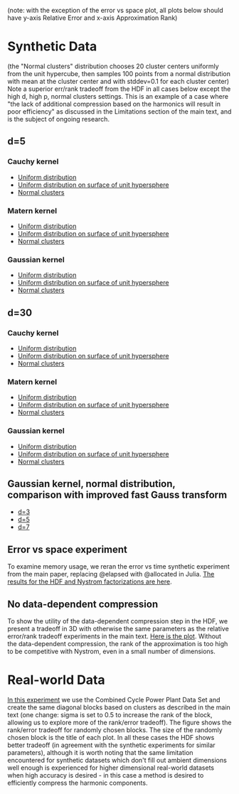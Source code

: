 (note: with the exception of the error vs space plot, all plots below should have y-axis Relative Error and x-axis Approximation Rank)
# Synthetic Data
(the "Normal clusters" distribution chooses 20 cluster centers uniformly from the unit hypercube, then samples 100 points from a normal distribution with mean at the cluster center and with stddev=0.1 for each cluster center)
Note a superior err/rank tradeoff from the HDF in all cases below except the high d, high p, normal clusters settings. This is an example of a case where "the lack of additional compression based on the harmonics will result in poor efficiency" as discussed in the Limitations section of the main text, and is the subject of ongoing research. 
## d=5
### Cauchy kernel
* [Uniform distribution](https://github.com/neurips352/neurips22/blob/main/plots/unif_relerr_vs_rank_cauchy_d5_plot.pdf)
* [Uniform distribution on surface of unit hypersphere](https://github.com/neurips352/neurips22/blob/main/plots/spher_relerr_vs_rank_cauchy_d5_plot.pdf)
* [Normal clusters](https://github.com/neurips352/neurips22/blob/main/plots/mix_relerr_vs_rank_cauchy_d5_plot.pdf)
### Matern kernel
* [Uniform distribution](https://github.com/neurips352/neurips22/blob/main/plots/unif_relerr_vs_rank_matern15_d5_plot.pdf)
* [Uniform distribution on surface of unit hypersphere](https://github.com/neurips352/neurips22/blob/main/plots/spher_relerr_vs_rank_matern15_d5_plot.pdf)
* [Normal clusters](https://github.com/neurips352/neurips22/blob/main/plots/mix_relerr_vs_rank_matern15_d5_plot.pdf)
### Gaussian kernel
* [Uniform distribution](https://github.com/neurips352/neurips22/blob/main/plots/unif_relerr_vs_rank_gaussian_d5_plot.pdf)
* [Uniform distribution on surface of unit hypersphere](https://github.com/neurips352/neurips22/blob/main/plots/spher_relerr_vs_rank_gaussian_d5_plot.pdf)
* [Normal clusters](https://github.com/neurips352/neurips22/blob/main/plots/mix_relerr_vs_rank_gaussian_d5_plot.pdf)
## d=30
### Cauchy kernel
* [Uniform distribution](https://github.com/neurips352/neurips22/blob/main/plots/unif_relerr_vs_rank_cauchy_d30_plot.pdf)
* [Uniform distribution on surface of unit hypersphere](https://github.com/neurips352/neurips22/blob/main/plots/spher_relerr_vs_rank_cauchy_d30_plot.pdf)
* [Normal clusters](https://github.com/neurips352/neurips22/blob/main/plots/mix_relerr_vs_rank_cauchy_d30_plot.pdf)
### Matern kernel
* [Uniform distribution](https://github.com/neurips352/neurips22/blob/main/plots/unif_relerr_vs_rank_matern15_d30_plot.pdf)
* [Uniform distribution on surface of unit hypersphere](https://github.com/neurips352/neurips22/blob/main/plots/spher_relerr_vs_rank_matern15_d30_plot.pdf)
* [Normal clusters](https://github.com/neurips352/neurips22/blob/main/plots/mix_relerr_vs_rank_matern15_d30_plot.pdf)
### Gaussian kernel
* [Uniform distribution](https://github.com/neurips352/neurips22/blob/main/plots/unif_relerr_vs_rank_gaussian_d30_plot.pdf)
* [Uniform distribution on surface of unit hypersphere](https://github.com/neurips352/neurips22/blob/main/plots/spher_relerr_vs_rank_gaussian_d30_plot.pdf)
* [Normal clusters](https://github.com/neurips352/neurips22/blob/main/plots/mix_relerr_vs_rank_gaussian_d30_plot.pdf)
## Gaussian kernel, normal distribution, comparison with improved fast Gauss transform
* [d=3](https://github.com/neurips352/neurips22/blob/main/plots/d3_fgt.png)
* [d=5](https://github.com/neurips352/neurips22/blob/main/plots/d5_fgt.png)
* [d=7](https://github.com/neurips352/neurips22/blob/main/plots/d7_fgt.png)
## Error vs space experiment

To examine memory usage, we reran the error vs time synthetic experiment from the main paper, replacing @elapsed with @allocated in Julia. [The results for the HDF and Nystrom factorizations are here](https://github.com/neurips352/neurips22/blob/main/plots/err_vs_space_plot.pdf).
## No data-dependent compression

To show the utility of the data-dependent compression step in the HDF, we present a tradeoff in 3D with otherwise the same parameters as the relative error/rank tradeoff experiments in the main text. [Here is the plot](https://github.com/neurips352/neurips22/blob/main/plots/bad_relerr_vs_rank_cauchy_d3_plot.pdf). Without the data-dependent compression, the rank of the approximation is too high to be competitive with Nystrom, even in a small number of dimensions. 
# Real-world Data
[In this experiment](https://github.com/neurips352/neurips22/blob/main/plots/power_relerr_vs_rank_plot.pdf) we use the Combined Cycle Power Plant Data Set and create the same diagonal blocks based on clusters as described in the main text (one change: sigma is set to 0.5 to increase the rank of the block, allowing us to explore more of the rank/error tradeoff). The figure shows the rank/error tradeoff for randomly chosen blocks. The size of the randomly chosen block is the title of each plot. In all these cases the HDF shows better tradeoff (in agreement with the synthetic experiments for similar parameters), although it is worth noting that the same limitation encountered for synthetic datasets which don't fill out ambient dimensions well enough is experienced for higher dimensional real-world datasets when high accuracy is desired - in this case a method is desired to efficiently compress the harmonic components. 
